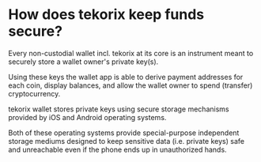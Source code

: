 # How does tekorix keep funds secure?

Every non-custodial wallet incl. tekorix at its core is an instrument meant to securely store a wallet owner's private key(s).

Using these keys the wallet app is able to derive payment addresses for each coin, display balances, and allow the wallet owner to spend (transfer) cryptocurrency.

tekorix wallet stores private keys using secure storage mechanisms provided by iOS and Android operating systems.

Both of these operating systems provide special-purpose independent storage mediums designed to keep sensitive data (i.e. private keys) safe and unreachable even if the phone ends up in unauthorized hands.


